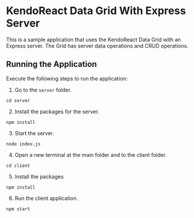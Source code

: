 # KendoReact Data Grid With Express Server

This is a sample application that uses the KendoReact Data Grid with an Express server. The Grid has server data operations and CRUD operations.

## Running the Application

Execute the following steps to run the application:

1. Go to the `server` folder.

````
cd server
````

2. Install the packages for the server.

````
npm install
````

3. Start the server.

````
node index.js
````
4. Open a new terminal at the main folder and to the client folder.

````
cd client
````

5. Install the packages

````
npm install
````

6. Run the client application.

````
npm start
````


